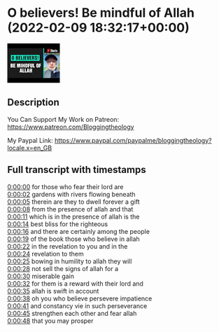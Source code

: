 # O believers! Be mindful of Allah (2022-02-09 18:32:17+00:00)

![alt O believers! Be mindful of Allah](kuL1yKXddvc.jpg "O believers! Be mindful of Allah")

## Description

You Can Support My Work on Patreon:
https://www.patreon.com/Bloggingtheology

My Paypal Link: 
https://www.paypal.com/paypalme/bloggingtheology?locale.x=en_GB



## Full transcript with timestamps

[0:00:00](https://youtu.be/kuL1yKXddvc?t=0) for those who fear their lord are  
[0:00:02](https://youtu.be/kuL1yKXddvc?t=2) gardens with rivers flowing beneath  
[0:00:05](https://youtu.be/kuL1yKXddvc?t=5) therein are they to dwell forever a gift  
[0:00:08](https://youtu.be/kuL1yKXddvc?t=8) from the presence of allah and that  
[0:00:11](https://youtu.be/kuL1yKXddvc?t=11) which is in the presence of allah is the  
[0:00:14](https://youtu.be/kuL1yKXddvc?t=14) best bliss for the righteous  
[0:00:16](https://youtu.be/kuL1yKXddvc?t=16) and there are certainly among the people  
[0:00:19](https://youtu.be/kuL1yKXddvc?t=19) of the book those who believe in allah  
[0:00:22](https://youtu.be/kuL1yKXddvc?t=22) in the revelation to you and in the  
[0:00:24](https://youtu.be/kuL1yKXddvc?t=24) revelation to them  
[0:00:25](https://youtu.be/kuL1yKXddvc?t=25) bowing in humility to allah they will  
[0:00:28](https://youtu.be/kuL1yKXddvc?t=28) not sell the signs of allah for a  
[0:00:30](https://youtu.be/kuL1yKXddvc?t=30) miserable gain  
[0:00:32](https://youtu.be/kuL1yKXddvc?t=32) for them is a reward with their lord and  
[0:00:35](https://youtu.be/kuL1yKXddvc?t=35) allah is swift in account  
[0:00:38](https://youtu.be/kuL1yKXddvc?t=38) oh you who believe persevere impatience  
[0:00:41](https://youtu.be/kuL1yKXddvc?t=41) and constancy vie in such perseverance  
[0:00:45](https://youtu.be/kuL1yKXddvc?t=45) strengthen each other and fear allah  
[0:00:48](https://youtu.be/kuL1yKXddvc?t=48) that you may prosper  
